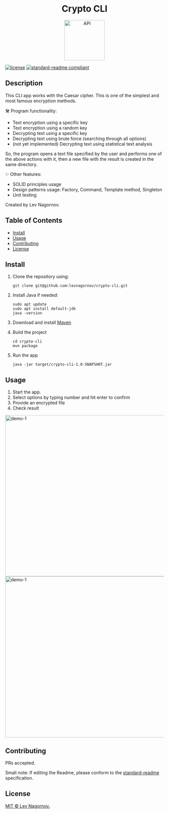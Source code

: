 <div align="center">
    <h1>Crypto CLI</h1>
    <img src="https://i.ibb.co/xh8rP5x/java-logo-icon-168609.png" width="128" alt="API">
</div>

[![license](https://img.shields.io/badge/License-MIT-green.svg)](LICENSE)
[![standard-readme compliant](https://img.shields.io/badge/readme%20style-standard-brightgreen.svg?style=flat-square)](https://github.com/RichardLitt/standard-readme)

## Description

This СLI app works with the Caesar cipher. This is one of the simplest and most famous encryption methods.

🛠️ Program functionality:
- Text encryption using a specific key
- Text encryption using a random key
- Decrypting text using a specific key
- Decrypting text using brute force (searching through all options)
- (not yet implemented) Decrypting text using statistical text analysis

So, the program opens a text file specified by the user and performs one of the above actions with it, then a new file with the result is created in the same directory.

✨ Other features:
- SOLID principles usage
- Design patterns usage: Factory, Command, Template method, Singleton
- Unit testing

Created by Lev Nagornov.

## Table of Contents

- [Install](#install)
- [Usage](#usage)
- [Contributing](#contributing)
- [License](#license)

## Install

1. Clone the repository using:

    ```
    git clone git@github.com:levnagornov/crypto-cli.git
    ```

2. Install Java if needed:
   ```
   sudo apt update
   sudo apt install default-jdk
   java -version
    ```
   
3. Download and install [Maven](https://maven.apache.org/download.cgi)

4. Build the project
   ```
   cd crypto-cli
   mvn package
    ```
   
5. Run the app
   ```
   java -jar target/crypto-cli-1.0-SNAPSHOT.jar
    ```

## Usage

1. Start the app.
2. Select options by typing number and hit enter to confirm
3. Provide an encrypted file
4. Check result


<img src="demo/crypto-cli-demo-1.png" width="512" alt="demo-1">
<br>
<img src="demo/crypto-cli-demo-2.png" width="512" alt="demo-1">


## Contributing

PRs accepted.

Small note: If editing the Readme, please conform to the [standard-readme](https://github.com/RichardLitt/standard-readme) specification.

## License

[MIT © Lev Nagornov.](./LICENSE)
